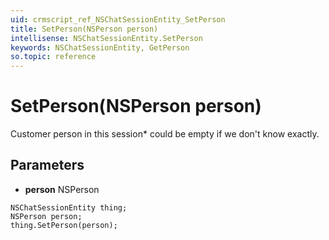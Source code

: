 ```yaml
---
uid: crmscript_ref_NSChatSessionEntity_SetPerson
title: SetPerson(NSPerson person)
intellisense: NSChatSessionEntity.SetPerson
keywords: NSChatSessionEntity, GetPerson
so.topic: reference
---
```


# SetPerson(NSPerson person)

Customer person in this session* could be empty if we don't know exactly.

## Parameters

* **person** NSPerson

```crmscript
NSChatSessionEntity thing;
NSPerson person;
thing.SetPerson(person);
```

